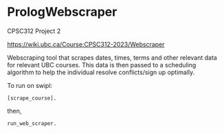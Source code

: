 # PrologWebscraper

CPSC312 Project 2

https://wiki.ubc.ca/Course:CPSC312-2023/Webscraper

Webscraping tool that scrapes dates, times, terms and other relevant data for relevant UBC courses. 
This data is then passed to a scheduling algorithm to help the individual resolve conflicts/sign up optimally.

To run on swipl: 

`[scrape_course].`

then,

`run_web_scraper.`
